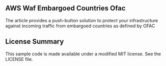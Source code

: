 ## AWS Waf Embargoed Countries Ofac

The article provides a push-button solution to protect your infrastructure against incoming traffic from embargoed countries as defined by OFAC

## License Summary

This sample code is made available under a modified MIT license. See the LICENSE file.
